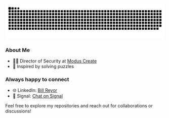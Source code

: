 
![](https://raw.githubusercontent.com/BillReyor/BillReyor/main/snake.svg)

### About Me
- 👨‍💼 Director of Security at [Modus Create](https://moduscreate.com)
- 🧩 Inspired by solving puzzles

### Always happy to connect
- 🌐 LinkedIn: [Bill Reyor](https://www.linkedin.com/in/billreyor)
- 📲 Signal: [Chat on Signal](https://signal.me/#eu/TrUmihOMR7U+Wul0aoSDVRi3fSvsVbOT2+V9BUjCn44b7kYrEEFC945KQCwNW/BF)

Feel free to explore my repositories and reach out for collaborations or discussions!
